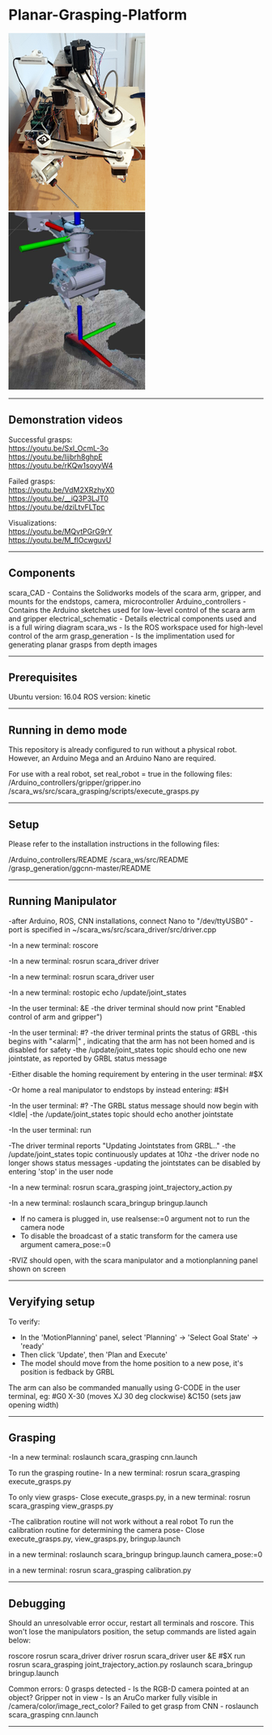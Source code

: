 # Planar-Grasping-Platform

<p float="left">
<img src="/intro_shot.jpg" width="270" height="350">
<img src="/pregrasp.jpg" width="270" height="350">
</p>

_________________________________________________________________________________
## Demonstration videos

Successful grasps:  
https://youtu.be/Sxl_OcmL-3o  
https://youtu.be/Iijbrh8ghpE  
https://youtu.be/rKQw1soyyW4  

Failed grasps:  
https://youtu.be/VdM2XRzhyX0  
https://youtu.be/__iQ3P3LJT0  
https://youtu.be/dziLtvFLTpc  

Visualizations:  
https://youtu.be/MQvtPGrG9rY  
https://youtu.be/M_flOcwguvU

_________________________________________________________________________________
## Components
scara_CAD 		- Contains the Solidworks models of the scara arm, gripper, and mounts for the endstops, camera, microcontroller
Arduino_controllers	- Contains the Arduino sketches used for low-level control of the scara arm and gripper
electrical_schematic	- Details electrical components used and is a full wiring diagram
scara_ws		- Is the ROS workspace used for high-level control of the arm
grasp_generation	- Is the implimentation used for generating planar grasps from depth images
_________________________________________________________________________________
## Prerequisites
Ubuntu   version: 16.04
ROS    	 version: kinetic
_________________________________________________________________________________
## Running in demo mode
This repository is already configured to run without a physical robot.
However, an Arduino Mega and an Arduino Nano are required.

For use with a real robot, set real_robot = true in the following files:
/Arduino_controllers/gripper/gripper.ino
/scara_ws/src/scara_grasping/scripts/execute_grasps.py

_________________________________________________________________________________
## Setup

Please refer to the installation instructions in the following files:

/Arduino_controllers/README
/scara_ws/src/README
/grasp_generation/ggcnn-master/README
_________________________________________________________________________________
## Running Manipulator
-after Arduino, ROS, CNN installations, connect Nano to "/dev/ttyUSB0"
-port is specified in ~/scara_ws/src/scara_driver/src/driver.cpp

-In a new terminal:
roscore

-In a new terminal:
rosrun scara_driver driver

-In a new terminal:
rosrun scara_driver user

-In a new terminal:
rostopic echo /update/joint_states

-In the user terminal:
&E
-the driver terminal should now print "Enabled control of arm and gripper")

-In the user terminal:
 #?
-the driver terminal prints the status of GRBL
-this begins with "<alarm|" , indicating that the arm has not been homed and is disabled for safety
-the /update/joint_states topic should echo one new jointstate, as reported by GRBL status message

-Either disable the homing requirement by entering in the user terminal:
 #$X

-Or home a real manipulator to endstops by instead entering:
 #$H

-In the user terminal:
 #?
-The GRBL status message should now begin with <Idle|
-the /update/joint_states topic should echo another jointstate
 
-In the user terminal:
run

-The driver terminal reports "Updating Jointstates from GRBL.."
-the /update/joint_states topic continuously updates at 10hz
-the driver node no longer shows status messages
-updating the jointstates can be disabled by entering 'stop' in the user node

-In a new terminal:
rosrun scara_grasping joint_trajectory_action.py

-In a new terminal:
roslaunch scara_bringup bringup.launch 
  - If no camera is plugged in, use realsense:=0 argument not to run the camera node 
  - To disable the broadcast of a static transform for the camera use argument camera_pose:=0

-RVIZ should open, with the scara manipulator and a motionplanning panel shown on screen
__________________________________________________________________________________
## Veryifying setup

To verify:
- In the 'MotionPlanning' panel, select 'Planning' -> 'Select Goal State' -> 'ready' 
- Then click 'Update', then 'Plan and Execute'
- The model should move from the home position to a new pose, it's position is fedback by GRBL

The arm can also be commanded manually using G-CODE in the user terminal, eg:
#G0 X-30   (moves XJ 30 deg clockwise)
&C150      (sets jaw opening width)
_________________________________________________________________________________
## Grasping

-In a new terminal:
roslaunch scara_grasping cnn.launch

To run the grasping routine-
In a new terminal:
rosrun scara_grasping execute_grasps.py

To only view grasps-
Close execute_grasps.py, in a new terminal: 
rosrun scara_grasping view_grasps.py

-The calibration routine will not work without a real robot
To run the calibration routine for determining the camera pose-
Close execute_grasps.py, view_grasps.py, bringup.launch 

in a new terminal: 
roslaunch scara_bringup bringup.launch camera_pose:=0 

in a new terminal: 
rosrun scara_grasping calibration.py
__________________________________________________________________________________
## Debugging   
Should an unresolvable error occur, restart all terminals and roscore.
This won't lose the manipulators position, the setup commands are listed again below:

roscore
rosrun scara_driver driver
rosrun scara_driver user
 &E
 #$X
 run
rosrun scara_grasping joint_trajectory_action.py
roslaunch scara_bringup bringup.launch 

Common errors:
0 grasps detected   		- Is the RGB-D camera pointed at an object?
Gripper not in view 		- Is an AruCo marker fully visible in /camera/color/image_rect_color?
Failed to get grasp from CNN    - roslaunch scara_grasping cnn.launch

__________________________________________________________________________________

